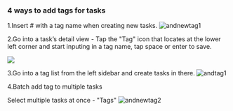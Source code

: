 ### 4 ways to add tags for tasks

1.Insert # with a tag name when creating new tasks. ![andnewtag1](../../../images/ticktick-android-app/tags/dacas.jpg)

2.Go into a task’s detail view - Tap the "Tag" icon that locates at the lower left corner and start inputing in a tag name, tap space or enter to save.

![](../../../images/ticktick-android-app/tags/Screenshot_20180515-154623.png)

3.Go into a tag list from the left sidebar and create tasks in there. ![andtag1](../../../images/ticktick-android-app/tags/A*2.jpg)

4.Batch add tag to multiple tasks

Select multiple tasks at once - "Tags" ![andnewtag2](../../../images/ticktick-android-app/tags/andtagdasd.jpg)


